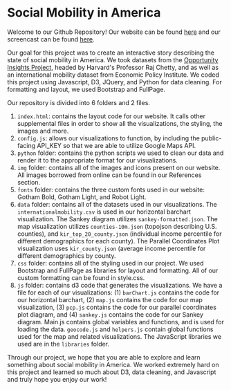 # Social Mobility in America

Welcome to our Github Repository! Our website can be found [here](https://amymzhou.com/CS171-Final-Project/#home) and our screencast can be found [here](https://youtu.be/WXLtsKODIyU).

Our goal for this project was to create an interactive story describing the state of social mobility in America. We took datasets
from the [Opportunity Insights Project](https://opportunityinsights.org/), headed by Harvard's Professor Raj Chetty, and as well as an international mobility dataset from Economic Policy Institute. We coded this project using Javascript, D3, JQuery, and Python for data cleaning. For formatting and layout, we used Bootstrap and FullPage.

Our repository is divided into 6 folders and 2 files. 
1. `index.html`: contains the layout code for our website. It calls other supplemental files in order to show all the visualizations, the styling, the images and more. 
2. `config.js`: allows our visualizations to function, by including the public-facing API_KEY so that we are able to utilize Google Maps API.
3. `python` folder: contains the python scripts we used to clean our data and render it to the appropriate format for our visualizations. 
4. `img` folder: contains all of the images and icons present on our website. All images borrowed from online can be found in our References section. 
5. `fonts` folder: contains the three custom fonts used in our website: Gotham Bold, Gotham Light, and Robot Light. 
6. `data` folder: contains all of the datasets used in our visualizations. The `internationalmobility.csv` is used in our horizontal barchart visualization. The Sankey diagram utilizes `sankey-formatted.json`. The map visualization utilizes `counties-10m.json` (topojson describing U.S. counties), and `kir_top_20_county.json` (individual income percentile for different demographics for each county). The Parallel Coordinates Plot visualization uses `kir_county.json` (average income percentile for different demographics by county. 
7. `css` folder: contains all of the styling used in our project. We used Bootstrap and FullPage as libraries for layout and formatting. All of our custom formatting can be found in style.css. 
8. `js` folder: contains d3 code that generates the visualizations. We have a file for each of our visualizations: (1) `barChart.js` contains the code for our horizontal barchart, (2) `map.js` contains the code for our map visualization, (3) `pcp.js` contains the code for our parallel coordinates plot diagram, and (4) `sankey.js` contains the code for our Sankey diagram. Main.js contains global variables and functions, and is used for loading the data. `geocode.js` and `helpers.js` contain global functions used for the map and related visualizations. The JavaScript libraries we used are in the `libraries` folder. 

Through our project, we hope that you are able to explore and learn something about social mobility in America. We worked extremely hard on this project and learned so much about D3, data cleaning, and Javascript and truly hope you enjoy our work!
